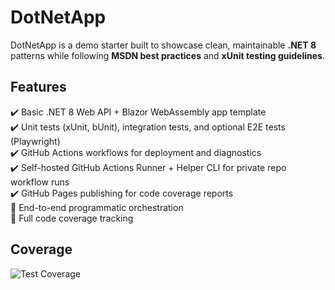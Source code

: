 # DotNetApp

DotNetApp is a demo starter built to showcase clean, maintainable **.NET 8** patterns while following **MSDN best practices** and **xUnit testing guidelines**.

## Features

✔️ Basic .NET 8 Web API + Blazor WebAssembly app template  
✔️ Unit tests (xUnit, bUnit), integration tests, and optional E2E tests (Playwright)  
✔️ GitHub Actions workflows for deployment and diagnostics  
✔️ Self-hosted GitHub Actions Runner + Helper CLI for private repo workflow runs  
✔️ GitHub Pages publishing for code coverage reports  
🚧 End-to-end programmatic orchestration  
🚧 Full code coverage tracking

## Coverage

![Test Coverage](https://hutchisonkim.github.io/dot-net-app/coverage-summary.svg)
